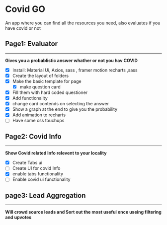 # Covid GO 
An app where you can find all the resources you need, also evaluates  if you have covid or not

## Page1: Evaluator 
****
**Gives you a probablistic answer whather or not you hav COVID**
* [x]  Install: Material Ui, Axios, sass , framer motion recharts ,sass
* [x]  Create the layout of folders
* [x]  Make the basic template for page
    * [x]  make question card 
* [x]  Fill them with hard coded questioner
* [x]  Add functionality
  * [x]  change card contends on selecting the answer
  * [x]  Show a graph at the end to give you the probability
  * [x]  Add animation to recharts
* [ ]  Have  some css touchups

## Page2: Covid Info
****
**Show Covid related Info relevent to your locality**
 - [x] Create Tabs ui
 - [ ] Create UI for covid Info
 - [x] enable tabs functionality
 - [ ] Enable covid ui functionality

## page3: Lead Aggregation
****
**Will crowd source leads and Sort out the most useful once useing filtering and upvotes**

